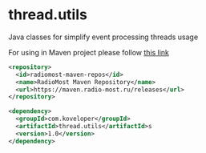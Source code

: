 # thread.utils
Java classes for simplify event processing threads usage

For using in Maven project please follow [this link](https://maven.radio-most.ru/#/releases/com/koveloper/thread.utils)

```xml
<repository>
  <id>radiomost-maven-repos</id>
  <name>RadioMost Maven Repository</name>
  <url>https://maven.radio-most.ru/releases</url>
</repository>
```

```xml
<dependency>
  <groupId>com.koveloper</groupId>
  <artifactId>thread.utils</artifactId>s
  <version>1.0</version>
</dependency>
```
